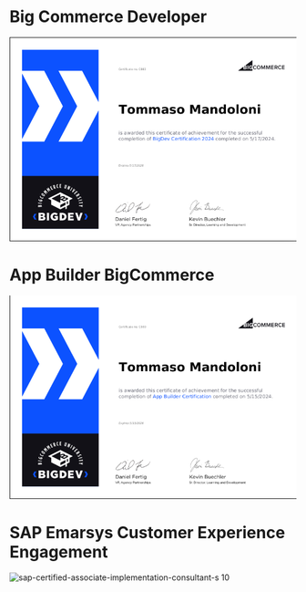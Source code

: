 # Big Commerce Developer
![big commerce developer](https://github.com/tommand-line/tech-certifications/blob/b169122b4fff2ee05bdd047fc7327d4002557056/bigdev.png)

# App Builder BigCommerce
![app builder big commerce](https://github.com/tommand-line/tech-certifications/blob/b169122b4fff2ee05bdd047fc7327d4002557056/appbuilder.png)

# SAP Emarsys Customer Experience Engagement
![sap-certified-associate-implementation-consultant-s 10](https://github.com/user-attachments/assets/23ed36ac-2571-442c-8bf0-ad3b8c467ede)
